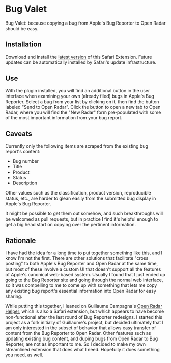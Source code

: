 Bug Valet
=========

Bug Valet: because copying a bug from Apple's Bug Reporter to Open Radar should be easy.

Installation
------------

Download and install the <a href="https://github.com/danielpunkass/BugValet/releases/download/1.0/BugValet1.0.safariextz">latest version</a> of this Safari Extension. Future updates can be automatically installed by Safari's update infrastructure.

Use
---

With the plugin installed, you will find an additional button in the user interface when examining your own (already filed) bugs in Apple's Bug Reporter. Select a bug from your list by clicking on it, then find the button labeled "Send to Open Radar". Click the button to open a new tab to Open Radar, where you will find the "New Radar" form pre-populated with some of the most important information from your bug report.

Caveats
-------

Currently only the following items are scraped from the existing bug report's content:

- Bug number
- Title
- Product
- Status
- Description

Other values such as the classification, product version, reproducible status, etc., are harder to glean easily from the submitted bug display in Apple's Bug Reporter.

It might be possible to get them out somehow, and such breakthroughs will be welcomed as pull requests, but in practice I find it's helpful enough to get a big head start on copying over the pertinent information.

Rationale
---------

I have had the idea for a long time to put together something like this, and I know I'm not the first. There are other solutions that facilitate "cross posting" to both Apple's Bug Reporter and Open Radar at the same time, but most of these involve a custom UI that doesn't support all the features of Apple's canonical web-based system. Usually I found that I just ended up going to the Bug Reporter site and going through the normal web interface, so it was compelling to me to come up with something that lets me copy any existing bug report's essential information into Open Radar for easy sharing.

While putting this together, I leaned on Guillaume Campagna's <a href="https://github.com/gcamp/OpenRadarHelper">Open Radar Helper</a>, which is also a Safari extension, but which appears to have become non-functional after the last round of Bug Reporter redesigns. I started this project as a fork initially of Guillaume's project, but decided ultimately that I am only interested in the subset of behavior that allows easy transfer of content from the Bug Reporter to Open Radar. Other features such as updating existing bug content, and duping bugs from Open Radar to Bug Reporter, are not as important to me. So I decided to make my own streamlined extension that does what I need. Hopefully it does something you need, as well.